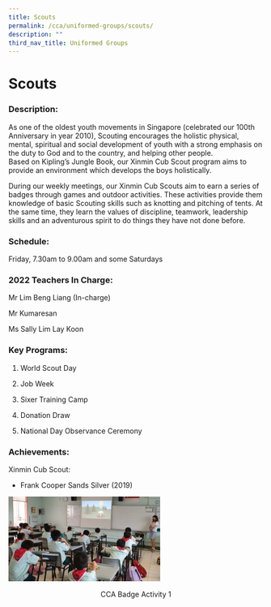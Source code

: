 ```yaml
---
title: Scouts
permalink: /cca/uniformed-groups/scouts/
description: ""
third_nav_title: Uniformed Groups
---
```

# **Scouts**

### Description:

As one of the oldest youth movements in Singapore (celebrated our 100th Anniversary in year 2010), Scouting encourages the holistic physical, mental, spiritual and social development of youth with a strong emphasis on the duty to God and to the country, and helping other people.  
Based on Kipling’s Jungle Book, our Xinmin Cub Scout program aims to provide an environment which develops the boys holistically.

During our weekly meetings, our Xinmin Cub Scouts aim to earn a series of badges through games and outdoor activities. These activities provide them knowledge of basic Scouting skills such as knotting and pitching of tents. At the same time, they learn the values of discipline, teamwork, leadership skills and an adventurous spirit to do things they have not done before.

### Schedule:

Friday, 7.30am to 9.00am and some Saturdays

### 2022 Teachers In Charge:

Mr Lim Beng Liang (In-charge)

Mr Kumaresan

Ms Sally Lim Lay Koon

### Key Programs:

1) World Scout Day

2) Job Week

3) Sixer Training Camp

4) Donation Draw

5) National Day Observance Ceremony

### Achievements:

Xinmin Cub Scout:     
* Frank Cooper Sands Silver (2019)


![](/images/CCA-Badge-Activity-1-300x167.jpg)
<center>CCA Badge Activity 1</center>